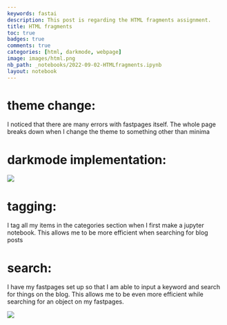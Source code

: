 ```yaml
---
keywords: fastai
description: This post is regarding the HTML fragments assignment.
title: HTML fragments
toc: true
badges: true 
comments: true 
categories: [html, darkmode, webpage] 
image: images/html.png
nb_path: _notebooks/2022-09-02-HTMLfragments.ipynb
layout: notebook
---
```


<!--
#################################################
### THIS FILE WAS AUTOGENERATED! DO NOT EDIT! ###
#################################################
# file to edit: _notebooks/2022-09-02-HTMLfragments.ipynb
-->

<div class="container" id="notebook-container">
        
<div class="cell border-box-sizing text_cell rendered"><div class="inner_cell">
<div class="text_cell_render border-box-sizing rendered_html">
<h1 id="theme-change:">theme change:<a class="anchor-link" href="#theme-change:"> </a></h1><p>I noticed that there are many errors with fastpages itself. The whole page breaks down when I change the theme to something other than minima</p>

</div>
</div>
</div>
<div class="cell border-box-sizing text_cell rendered"><div class="inner_cell">
<div class="text_cell_render border-box-sizing rendered_html">
<h1 id="darkmode-implementation:">darkmode implementation:<a class="anchor-link" href="#darkmode-implementation:"> </a></h1><body>
    <div>
        <img src="https://drive.google.com/file/d/10sLSfoc4WY89S17yVBwzDvwH_Xk8k7p-/view?usp=sharing">
    </div>
</body>
</div>
</div>
</div>
<div class="cell border-box-sizing text_cell rendered"><div class="inner_cell">
<div class="text_cell_render border-box-sizing rendered_html">
<h1 id="tagging:">tagging:<a class="anchor-link" href="#tagging:"> </a></h1><p>I tag all my items in the categories section when I first make a jupyter notebook. This allows me to be more efficient when searching for blog posts</p>

</div>
</div>
</div>
<div class="cell border-box-sizing text_cell rendered"><div class="inner_cell">
<div class="text_cell_render border-box-sizing rendered_html">
<h1 id="search:">search:<a class="anchor-link" href="#search:"> </a></h1><p>I have my fastpages set up so that I am able to input a keyword and search for things on the blog. This allows me to be even more efficient while searching for an object on my fastpages.</p>
<body>
    <div>
        <img src="https://drive.google.com/file/d/1BPtgP2fRvKfhgYFVAxnPQPuU7Ek3vcoE/view?usp=sharing">
    </div>
</body>
</div>
</div>
</div>
</div>
 


